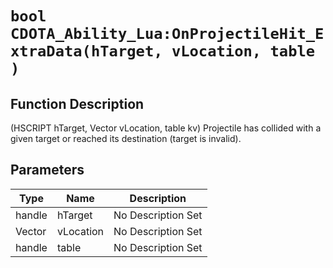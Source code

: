 # `bool CDOTA_Ability_Lua:OnProjectileHit_ExtraData(hTarget, vLocation, table )`
## Function Description
(HSCRIPT hTarget, Vector vLocation, table kv) Projectile has collided with a given target or reached its destination (target is invalid).
## Parameters
Type|Name|Description
--|--|--
handle|hTarget|No Description Set
Vector|vLocation|No Description Set
handle|table|No Description Set
